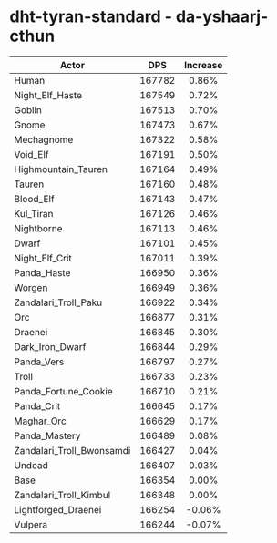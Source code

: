 # dht-tyran-standard - da-yshaarj-cthun
| Actor | DPS | Increase |
|---|:---:|:---:|
|Human|167782|0.86%|
|Night_Elf_Haste|167549|0.72%|
|Goblin|167513|0.70%|
|Gnome|167473|0.67%|
|Mechagnome|167322|0.58%|
|Void_Elf|167191|0.50%|
|Highmountain_Tauren|167164|0.49%|
|Tauren|167160|0.48%|
|Blood_Elf|167143|0.47%|
|Kul_Tiran|167126|0.46%|
|Nightborne|167113|0.46%|
|Dwarf|167101|0.45%|
|Night_Elf_Crit|167011|0.39%|
|Panda_Haste|166950|0.36%|
|Worgen|166949|0.36%|
|Zandalari_Troll_Paku|166922|0.34%|
|Orc|166877|0.31%|
|Draenei|166845|0.30%|
|Dark_Iron_Dwarf|166844|0.29%|
|Panda_Vers|166797|0.27%|
|Troll|166733|0.23%|
|Panda_Fortune_Cookie|166710|0.21%|
|Panda_Crit|166645|0.17%|
|Maghar_Orc|166629|0.17%|
|Panda_Mastery|166489|0.08%|
|Zandalari_Troll_Bwonsamdi|166427|0.04%|
|Undead|166407|0.03%|
|Base|166354|0.00%|
|Zandalari_Troll_Kimbul|166348|0.00%|
|Lightforged_Draenei|166254|-0.06%|
|Vulpera|166244|-0.07%|
